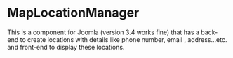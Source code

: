 # MapLocationManager
This is a component for Joomla (version 3.4  works fine) that has a back-end to create locations with details like phone number, email , address…etc. and  front-end to display these locations.  
